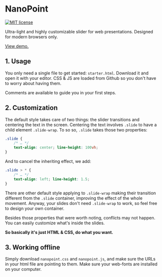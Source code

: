 # NanoPoint
[![MIT license](https://img.shields.io/badge/license-MIT-yellow.svg?style=flat-square)](https://opensource.org/licenses/MIT)

Ultra-light and highly customizable slider for web presentations. Designed for modern browsers only.

<a href="http://noclat.github.io/nanopoint">View demo.</a>

## 1. Usage
You only need a single file to get started: `starter.html`. Download it and open it with your editor.
CSS & JS are loaded from Github so you don't have to worry about having them.

Comments are available to guide you in your first steps.

## 2. Customization
The default style takes care of two things: the slider transitions and centering the text in the screen.
Centering the text involves `.slide` to have a child element `.slide-wrap`. To so so, `.slide` takes those two properties:

```css
.slide {
    /* … */
    text-align: center; line-height: 100vh;
}
```

And to cancel the inheriting effect, we add:

```css
.slide > * {
    /* … */
    text-align: left; line-height: 1.5;
}
```

There are other default style applying to `.slide-wrap` making their transition different from the `.slide` container, improving the effect of the whole movement. Anyway, your slides don't need `.slide-wrap` to work, so feel free to design your own container.

Besides those properties that were worth noting, conflicts may not happen. You can easily customize what's inside the slides.

**So basically it's just HTML & CSS, do what you want.**


## 3. Working offline
Simply download `nanopoint.css` and `nanopoint.js`, and make sure the URLs in your html file are pointing to them. Make sure your web-fonts are installed on your computer.
